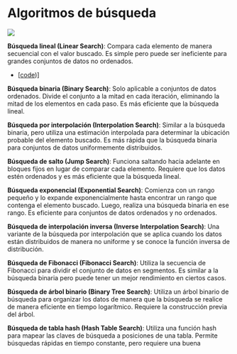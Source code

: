 # Algoritmos de búsqueda

<img src="https://img.shields.io/badge/language-python-orange.svg" style="zoom:100%;" />

**Búsqueda lineal (Linear Search)**: Compara cada elemento de manera secuencial con el valor buscado. Es simple pero puede ser ineficiente para grandes conjuntos de datos no ordenados.
* [[code](https://github.com/gnvidal/Algorithms/blob/a12091ec9b6003532a7cbdf95a22125019b69a96/1.Searching_algorithms/1.Linear_search.py))]

**Búsqueda binaria (Binary Search)**: Solo aplicable a conjuntos de datos ordenados. Divide el conjunto a la mitad en cada iteración, eliminando la mitad de los elementos en cada paso. Es más eficiente que la búsqueda lineal.

**Búsqueda por interpolación (Interpolation Search)**: Similar a la búsqueda binaria, pero utiliza una estimación interpolada para determinar la ubicación probable del elemento buscado. Es más rápida que la búsqueda binaria para conjuntos de datos uniformemente distribuidos.

**Búsqueda de salto (Jump Search)**: Funciona saltando hacia adelante en bloques fijos en lugar de comparar cada elemento. Requiere que los datos estén ordenados y es más eficiente que la búsqueda lineal.

**Búsqueda exponencial (Exponential Search)**: Comienza con un rango pequeño y lo expande exponencialmente hasta encontrar un rango que contenga el elemento buscado. Luego, realiza una búsqueda binaria en ese rango. Es eficiente para conjuntos de datos ordenados y no ordenados.

**Búsqueda de interpolación inversa (Inverse Interpolation Search)**: Una variante de la búsqueda por interpolación que se aplica cuando los datos están distribuidos de manera no uniforme y se conoce la función inversa de distribución.

**Búsqueda de Fibonacci (Fibonacci Search)**: Utiliza la secuencia de Fibonacci para dividir el conjunto de datos en segmentos. Es similar a la búsqueda binaria pero puede tener un mejor rendimiento en ciertos casos.

**Búsqueda de árbol binario (Binary Tree Search)**: Utiliza un árbol binario de búsqueda para organizar los datos de manera que la búsqueda se realice de manera eficiente en tiempo logarítmico. Requiere la construcción previa del árbol.

**Búsqueda de tabla hash (Hash Table Search)**: Utiliza una función hash para mapear las claves de búsqueda a posiciones de una tabla. Permite búsquedas rápidas en tiempo constante, pero requiere una buena
